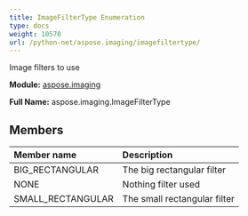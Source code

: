 ```yaml
---
title: ImageFilterType Enumeration
type: docs
weight: 10570
url: /python-net/aspose.imaging/imagefiltertype/
---
```


Image filters to use

**Module:** [aspose.imaging](/imaging/python-net/aspose.imaging/)

**Full Name:** aspose.imaging.ImageFilterType

## **Members**
| **Member name** | **Description** |
| :- | :- |
| BIG_RECTANGULAR | The big rectangular filter |
| NONE | Nothing filter used |
| SMALL_RECTANGULAR | The small rectangular filter |

